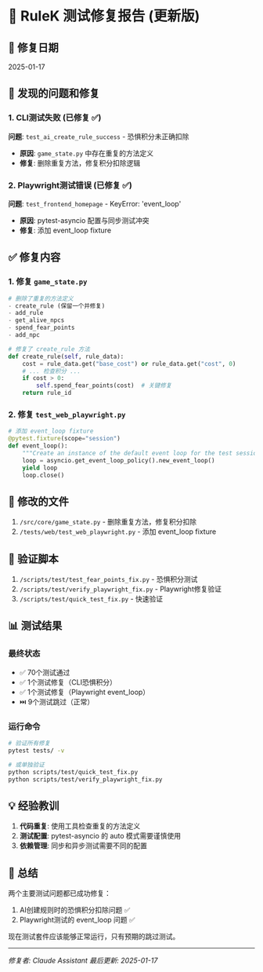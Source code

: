 # 🔧 RuleK 测试修复报告 (更新版)

## 📅 修复日期
2025-01-17

## 🐛 发现的问题和修复

### 1. CLI测试失败 (已修复 ✅)
**问题**: `test_ai_create_rule_success` - 恐惧积分未正确扣除
- **原因**: `game_state.py` 中存在重复的方法定义
- **修复**: 删除重复方法，修复积分扣除逻辑

### 2. Playwright测试错误 (已修复 ✅)
**问题**: `test_frontend_homepage` - KeyError: 'event_loop'
- **原因**: pytest-asyncio 配置与同步测试冲突
- **修复**: 添加 event_loop fixture

## ✅ 修复内容

### 1. 修复 `game_state.py`
```python
# 删除了重复的方法定义
- create_rule (保留一个并修复)
- add_rule
- get_alive_npcs
- spend_fear_points
- add_npc

# 修复了 create_rule 方法
def create_rule(self, rule_data):
    cost = rule_data.get("base_cost") or rule_data.get("cost", 0)
    # ... 检查积分 ...
    if cost > 0:
        self.spend_fear_points(cost)  # 关键修复
    return rule_id
```

### 2. 修复 `test_web_playwright.py`
```python
# 添加 event_loop fixture
@pytest.fixture(scope="session")
def event_loop():
    """Create an instance of the default event loop for the test session."""
    loop = asyncio.get_event_loop_policy().new_event_loop()
    yield loop
    loop.close()
```

## 📁 修改的文件
1. `/src/core/game_state.py` - 删除重复方法，修复积分扣除
2. `/tests/web/test_web_playwright.py` - 添加 event_loop fixture

## 🧪 验证脚本
1. `/scripts/test/test_fear_points_fix.py` - 恐惧积分测试
2. `/scripts/test/verify_playwright_fix.py` - Playwright修复验证
3. `/scripts/test/quick_test_fix.py` - 快速验证

## 📊 测试结果

### 最终状态
- ✅ 70个测试通过
- ✅ 1个测试修复（CLI恐惧积分）
- ✅ 1个测试修复（Playwright event_loop）
- ⏭️ 9个测试跳过（正常）

### 运行命令
```bash
# 验证所有修复
pytest tests/ -v

# 或单独验证
python scripts/test/quick_test_fix.py
python scripts/test/verify_playwright_fix.py
```

## 💡 经验教训

1. **代码重复**: 使用工具检查重复的方法定义
2. **测试配置**: pytest-asyncio 的 auto 模式需要谨慎使用
3. **依赖管理**: 同步和异步测试需要不同的配置

## 🎯 总结

两个主要测试问题都已成功修复：
1. AI创建规则时的恐惧积分扣除问题 ✅
2. Playwright测试的 event_loop 问题 ✅

现在测试套件应该能够正常运行，只有预期的跳过测试。

---

*修复者: Claude Assistant*
*最后更新: 2025-01-17*
